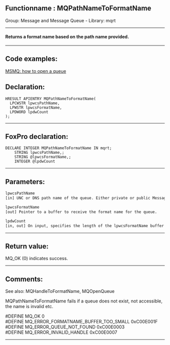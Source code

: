 <link rel="stylesheet" type="text/css" href="../../css/win32api.css">  
<link rel="stylesheet" href="https://cdnjs.cloudflare.com/ajax/libs/font-awesome/4.7.0/css/font-awesome.min.css">

## Functionname : MQPathNameToFormatName
Group: Message and Message Queue - Library: mqrt    
***  


#### Returns a format name based on the path name provided.
***  


## Code examples:
[MSMQ: how to open a queue](../../samples/sample_603.md)  

## Declaration:
```foxpro  
HRESULT APIENTRY MQPathNameToFormatName(
  LPCWSTR lpwcsPathName,
  LPWSTR lpwcsFormatName,
  LPDWORD lpdwCount
);  
```  
***  


## FoxPro declaration:
```foxpro  
DECLARE INTEGER MQPathNameToFormatName IN mqrt;
	STRING lpwcsPathName,;
	STRING @lpwcsFormatName,;	
	INTEGER @lpdwCount  
```  
***  


## Parameters:
```txt  
lpwcsPathName
[in] UNC or DNS path name of the queue. Either private or public Message Queuing path names are valid.

lpwcsFormatName
[out] Pointer to a buffer to receive the format name for the queue.

lpdwCount
[in, out] On input, specifies the length of the lpwcsFormatName buffer (in Unicode characters).  
```  
***  


## Return value:
MQ_OK (0) indicates success.  
***  


## Comments:
See also: MQHandleToFormatName, MQOpenQueue   
  
MQPathNameToFormatName fails if a queue does not exist, not accessible, the name is invalid etc.  
  
#DEFINE MQ_OK 0  
#DEFINE MQ_ERROR_FORMATNAME_BUFFER_TOO_SMALL 0xC00E001F  
#DEFINE MQ_ERROR_QUEUE_NOT_FOUND 0xC00E0003  
#DEFINE MQ_ERROR_INVALID_HANDLE 0xC00E0007  
  
***  

